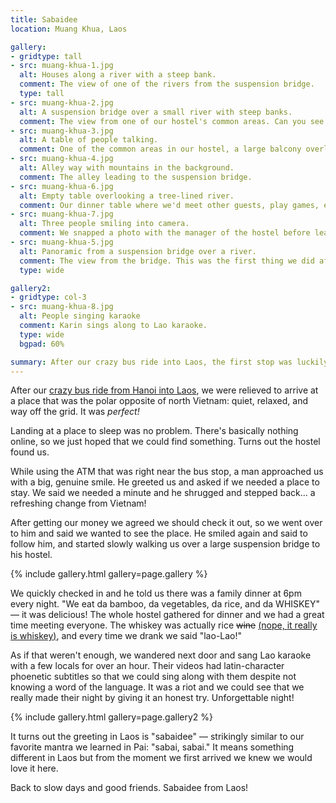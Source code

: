 ```yaml
---
title: Sabaidee
location: Muang Khua, Laos

gallery:
- gridtype: tall
- src: muang-khua-1.jpg
  alt: Houses along a river with a steep bank.
  comment: The view of one of the rivers from the suspension bridge.
  type: tall
- src: muang-khua-2.jpg
  alt: A suspension bridge over a small river with steep banks.
  comment: The view from one of our hostel's common areas. Can you see Karin waving on the bridge?
- src: muang-khua-3.jpg
  alt: A table of people talking.
  comment: One of the common areas in our hostel, a large balcony overlooking the river.
- src: muang-khua-4.jpg
  alt: Alley way with mountains in the background.
  comment: The alley leading to the suspension bridge.
- src: muang-khua-6.jpg
  alt: Empty table overlooking a tree-lined river.
  comment: Our dinner table where we'd meet other guests, play games, eat dinner, and drink lao-Lao.
- src: muang-khua-7.jpg
  alt: Three people smiling into camera.
  comment: We snapped a photo with the manager of the hostel before leaving. Sadly, we never got his name!
- src: muang-khua-5.jpg
  alt: Panoramic from a suspension bridge over a river.
  comment: The view from the bridge. This was the first thing we did after arriving.
  type: wide

gallery2:
- gridtype: col-3
- src: muang-khua-8.jpg
  alt: People singing karaoke
  comment: Karin sings along to Lao karaoke.
  type: wide
  bgpad: 60%

summary: After our crazy bus ride into Laos, the first stop was luckily the small, laid-back town of Muang Khua. We stayed here several days to recharge and relax.
---
```


After our [crazy bus ride from Hanoi into Laos](/travel/bus-from-hanoi-to-laos/), we were relieved to arrive at a place that was the polar opposite of north Vietnam: quiet, relaxed, and way off the grid. It was _perfect!_

Landing at a place to sleep was no problem. There's basically nothing online, so we just hoped that we could find something. Turns out the hostel found us.

While using the ATM that was right near the bus stop, a man approached us with a big, genuine smile. He greeted us and asked if we needed a place to stay. We said we needed a minute and he shrugged and stepped back... a refreshing change from Vietnam!

After getting our money we agreed we should check it out, so we went over to him and said we wanted to see the place. He smiled again and said to follow him, and started slowly walking us over a large suspension bridge to his hostel.

{% include gallery.html gallery=page.gallery %}

We quickly checked in and he told us there was a family dinner at 6pm every night. "We eat da bamboo, da vegetables, da rice, and da WHISKEY" — it was delicious! The whole hostel gathered for dinner and we had a great time meeting everyone. The whiskey was actually rice <del datetime="2015-12-18">wine</del> <ins class="update" datetime="2015-12-18">(nope, [it really is whiskey](https://en.wikipedia.org/wiki/Lao-Lao))</ins>, and every time we drank we said "lao-Lao!"

As if that weren't enough, we wandered next door and sang Lao karaoke with a few locals for over an hour. Their videos had latin-character phoenetic subtitles so that we could sing along with them despite not knowing a word of the language. It was a riot and we could see that we really made their night by giving it an honest try. Unforgettable night!

{% include gallery.html gallery=page.gallery2 %}

It turns out the greeting in Laos is "sabaidee" — strikingly similar to our favorite mantra we learned in Pai: "sabai, sabai." It means something different in Laos but from the moment we first arrived we knew we would love it here.

Back to slow days and good friends. Sabaidee from Laos!
